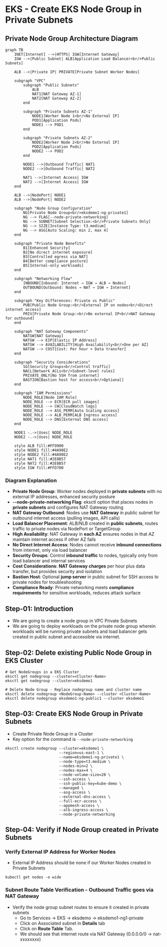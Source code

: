 # EKS - Create EKS Node Group in Private Subnets

## Private Node Group Architecture Diagram

```mermaid
graph TB
    INET[Internet] -->|HTTPS| IGW[Internet Gateway]
    IGW -->|Public Subnet| ALB[Application Load Balancer<br/>Public Subnets]
    
    ALB -->|Private IP| PRIVATE[Private Subnet Worker Nodes]
    
    subgraph "VPC"
        subgraph "Public Subnets"
            ALB
            NAT1[NAT Gateway AZ-1]
            NAT2[NAT Gateway AZ-2]
        end
        
        subgraph "Private Subnets AZ-1"
            NODE1[Worker Node 1<br/>No External IP]
            POD1[Application Pods]
            NODE1 --> POD1
        end
        
        subgraph "Private Subnets AZ-2"
            NODE2[Worker Node 2<br/>No External IP]
            POD2[Application Pods]
            NODE2 --> POD2
        end
        
        NODE1 -->|Outbound Traffic| NAT1
        NODE2 -->|Outbound Traffic| NAT2
        
        NAT1 -->|Internet Access| IGW
        NAT2 -->|Internet Access| IGW
    end
    
    ALB -->|NodePort| NODE1
    ALB -->|NodePort| NODE2
    
    subgraph "Node Group Configuration"
        NG[Private Node Group<br/>eksdemo1-ng-private1]
        NG --> FLAG[--node-private-networking]
        NG --> SUBNET[Subnet Selection:<br/>Private Subnets Only]
        NG --> SIZE[Instance Type: t3.medium]
        NG --> ASG[Auto Scaling: min 2, max 4]
    end
    
    subgraph "Private Node Benefits"
        B1[Enhanced Security]
        B2[No direct internet exposure]
        B3[Controlled egress via NAT]
        B4[Better compliance posture]
        B5[Internal-only workloads]
    end
    
    subgraph "Networking Flow"
        INBOUND[Inbound: Internet → IGW → ALB → Nodes]
        OUTBOUND[Outbound: Nodes → NAT → IGW → Internet]
    end
    
    subgraph "Key Differences: Private vs Public"
        PUB[Public Node Group:<br/>External IP on nodes<br/>Direct internet access]
        PRIV[Private Node Group:<br/>No external IP<br/>NAT Gateway for outbound]
    end
    
    subgraph "NAT Gateway Components"
        NATGW[NAT Gateway]
        NATGW --> EIP[Elastic IP Address]
        NATGW --> AVAILABILITY[High Availability<br/>One per AZ]
        NATGW --> COST[Cost: Per hour + Data transfer]
    end
    
    subgraph "Security Considerations"
        SG[Security Groups<br/>Control traffic]
        NACL[Network ACLs<br/>Subnet-level rules]
        PRIVATE_ONLY[No SSH from internet]
        BASTION[Bastion host for access<br/>Optional]
    end
    
    subgraph "IAM Permissions"
        NODE_ROLE[Node IAM Role]
        NODE_ROLE --> ECR[ECR pull images]
        NODE_ROLE --> CW[CloudWatch logs]
        NODE_ROLE --> ASG_PERM[Auto Scaling access]
        NODE_ROLE --> ALB_PERM[ALB Ingress access]
        NODE_ROLE --> DNS[External DNS access]
    end
    
    NODE1 -.->|Uses| NODE_ROLE
    NODE2 -.->|Uses| NODE_ROLE
    
    style ALB fill:#FF9900
    style NODE1 fill:#4A90E2
    style NODE2 fill:#4A90E2
    style NAT1 fill:#2E8B57
    style NAT2 fill:#2E8B57
    style IGW fill:#FFD700
```

### Diagram Explanation

- **Private Node Group**: Worker nodes deployed in **private subnets** with no external IP addresses, enhanced security posture
- **--node-private-networking Flag**: eksctl option that places nodes in **private subnets** and configures NAT Gateway routing
- **NAT Gateway Outbound**: Nodes use **NAT Gateway** in public subnet for outbound internet access (pulling images, API calls)
- **Load Balancer Placement**: ALB/NLB created in **public subnets**, routes traffic to private nodes via NodePort or TargetGroup
- **High Availability**: NAT Gateway in **each AZ** ensures nodes in that AZ maintain internet access if other AZ fails
- **No Direct Internet Access**: Nodes cannot receive **inbound connections** from internet, only via load balancer
- **Security Groups**: Control **inbound traffic** to nodes, typically only from load balancer and internal services
- **Cost Considerations**: **NAT Gateway charges** per hour plus data transfer, but provides security and isolation
- **Bastion Host**: Optional **jump server** in public subnet for SSH access to private nodes for troubleshooting
- **Compliance Ready**: Private networking meets **compliance requirements** for sensitive workloads, reduces attack surface

## Step-01: Introduction
- We are going to create a node group in VPC Private Subnets
- We are going to deploy workloads on the private node group wherein workloads will be running private subnets and load balancer gets created in public subnet and accessible via internet.

## Step-02: Delete existing Public Node Group in EKS Cluster
```
# Get NodeGroups in a EKS Cluster
eksctl get nodegroup --cluster=<Cluster-Name>
eksctl get nodegroup --cluster=eksdemo1

# Delete Node Group - Replace nodegroup name and cluster name
eksctl delete nodegroup <NodeGroup-Name> --cluster <Cluster-Name>
eksctl delete nodegroup eksdemo1-ng-public1 --cluster eksdemo1
```

## Step-03: Create EKS Node Group in Private Subnets
- Create Private Node Group in a Cluster
- Key option for the command is `--node-private-networking`

```
eksctl create nodegroup --cluster=eksdemo1 \
                        --region=us-east-1 \
                        --name=eksdemo1-ng-private1 \
                        --node-type=t3.medium \
                        --nodes-min=2 \
                        --nodes-max=4 \
                        --node-volume-size=20 \
                        --ssh-access \
                        --ssh-public-key=kube-demo \
                        --managed \
                        --asg-access \
                        --external-dns-access \
                        --full-ecr-access \
                        --appmesh-access \
                        --alb-ingress-access \
                        --node-private-networking                       
```

## Step-04: Verify if Node Group created in Private Subnets

### Verify External IP Address for Worker Nodes
- External IP Address should be none if our Worker Nodes created in Private Subnets
```
kubectl get nodes -o wide
```
### Subnet Route Table Verification - Outbound Traffic goes via NAT Gateway
- Verify the node group subnet routes to ensure it created in private subnets
  - Go to Services -> EKS -> eksdemo -> eksdemo1-ng1-private
  - Click on Associated subnet in **Details** tab
  - Click on **Route Table** Tab.
  - We should see that internet route via NAT Gateway (0.0.0.0/0 -> nat-xxxxxxxx)
